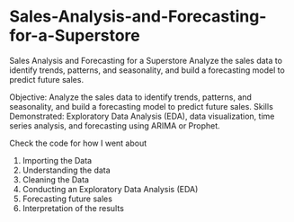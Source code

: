 # Sales-Analysis-and-Forecasting-for-a-Superstore
Sales Analysis and Forecasting for a Superstore
Analyze the sales data to identify trends, patterns, and seasonality, and build a forecasting model to predict future sales.

Objective: Analyze the sales data to identify trends, patterns, and seasonality, and build a forecasting model to predict future sales.
Skills Demonstrated: Exploratory Data Analysis (EDA), data visualization, time series analysis, and forecasting using ARIMA or Prophet.

Check the code for how I went about 
1. Importing the Data
2. Understanding the data
3. Cleaning the Data
4. Conducting an Exploratory Data Analysis (EDA)
5. Forecasting future sales
6. Interpretation of the results
